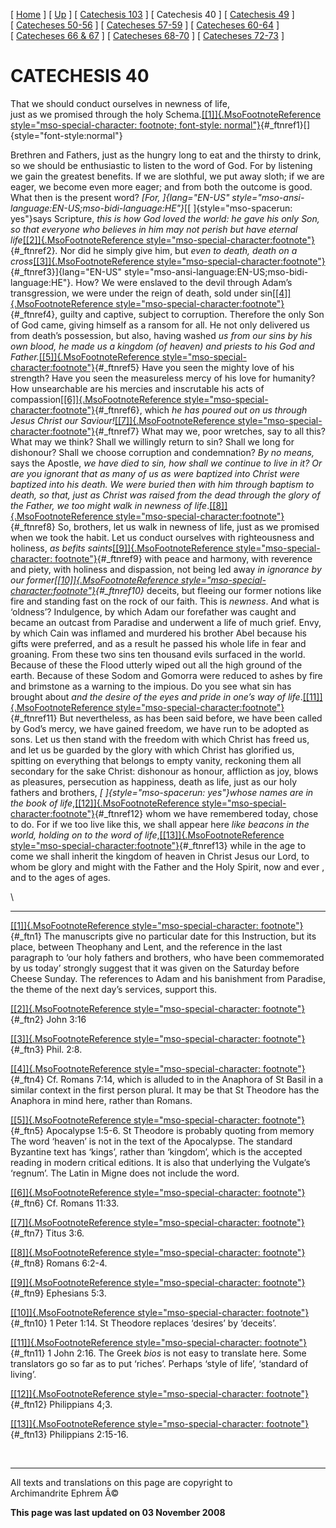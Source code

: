 \[ [Home](index.md) \] \[ [Up](lent.md) \]
\[ [Catechesis 103](catechesis_103.md) \] \[ Catechesis 40 \]
\[ [Catechesis 49](catechesis_49.md) \]
\[ [Catecheses 50-56](ths50-56.md) \]
\[ [Catecheses 57-59](ths57-59.md) \]
\[ [Catecheses 60-64](ths60-64.md) \]
\[ [Catecheses 66 & 67](ths66-67.md) \]
\[ [Catecheses 68-70](ths68-70.md) \]
\[ [Catecheses 72-73](ths72-73.md) \]

CATECHESIS 40
=============

That we should conduct ourselves in newness of life,\
just as we promised through the holy
Schema.[[\[1\]]{.MsoFootnoteReference
style="mso-special-character: footnote; font-style: normal"}](#_ftn1){#_ftnref1}[]{style="font-style:normal"}

Brethren and Fathers, just as the hungry long to eat and the thirsty to
drink, so we should be enthusiastic to listen to the word of God. For by
listening we gain the greatest benefits. If we are slothful, we put away
sloth; if we are eager, we become even more eager; and from both the
outcome is good. What then is the present word? *[For, ]{lang="EN-US"
style="mso-ansi-language:EN-US;mso-bidi-language:HE"}*[[ ]{style="mso-spacerun: yes"}says
Scripture, *this is how God loved the world: he gave his only Son, so
that everyone who believes in him may not perish but have eternal
life*[[\[2\]]{.MsoFootnoteReference
style="mso-special-character:footnote"}](#_ftn2){#_ftnref2}*.* Nor did
he simply give him, but *even to death, death on a
cross*[[\[3\]]{.MsoFootnoteReference
style="mso-special-character:footnote"}](#_ftn3){#_ftnref3}]{lang="EN-US"
style="mso-ansi-language:EN-US;mso-bidi-language:HE"}. How? We were
enslaved to the devil through Adam’s transgression, we were under the
reign of death, sold under sin[[\[4\]]{.MsoFootnoteReference
style="mso-special-character:footnote"}](#_ftn4){#_ftnref4}, guilty and
captive, subject to corruption. Therefore the only Son of God came,
giving himself as a ransom for all. He not only delivered us from
death’s possession, but also, having washed *us from our sins by his own
blood, he made us a kingdom (of heaven) and priests to his God and
Father.*[[\[5\]]{.MsoFootnoteReference
style="mso-special-character:footnote"}](#_ftn5){#_ftnref5} Have you
seen the mighty love of his strength? Have you seen the measureless
mercy of his love for humanity? How unsearchable are his mercies and
inscrutable his acts of compassion[[\[6\]]{.MsoFootnoteReference
style="mso-special-character:footnote"}](#_ftn6){#_ftnref6}, which *he
has poured out on us through Jesus Christ our
Saviour!*[[\[7\]]{.MsoFootnoteReference
style="mso-special-character:footnote"}](#_ftn7){#_ftnref7} What may we,
poor wretches, say to all this? What may we think? Shall we willingly
return to sin? Shall we long for dishonour? Shall we choose corruption
and condemnation? *By no means,* says the Apostle, *we have died to sin,
how shall we continue to live in it? Or are you ignorant that as many of
us as were baptized into Christ were baptized into his death. We were
buried then with him through baptism to death, so that, just as Christ
was raised from the dead through the glory of the Father, we too might
walk in newness of life*.[[\[8\]]{.MsoFootnoteReference
style="mso-special-character:footnote"}](#_ftn8){#_ftnref8} So,
brothers, let us walk in newness of life, just as we promised when we
took the habit. Let us conduct ourselves with righteousness and
holiness, *as befits saints*[[\[9\]]{.MsoFootnoteReference
style="mso-special-character:
footnote"}](#_ftn9){#_ftnref9} with peace and harmony, with reverence
and piety, with holiness and dispassion, not being led away *in
ignorance by our former[[\[10\]]{.MsoFootnoteReference
style="mso-special-character:footnote"}](#_ftn10){#_ftnref10}* deceits,
but fleeing our former notions like fire and standing fast on the rock
of our faith. This is *newness*. And what is ‘oldness’? Indulgence, by
which Adam our forefather was caught and became an outcast from Paradise
and underwent a life of much grief. Envy, by which Cain was inflamed and
murdered his brother Abel because his gifts were preferred, and as a
result he passed his whole life in fear and groaning. From these two
sins ten thousand evils surfaced in the world. Because of these the
Flood utterly wiped out all the high ground of the earth. Because of
these Sodom and Gomorra were reduced to ashes by fire and brimstone as a
warning to the impious. Do you see what sin has brought about *and the
desire of the eyes and pride in one’s way of
life*.[[\[11\]]{.MsoFootnoteReference
style="mso-special-character:footnote"}](#_ftn11){#_ftnref11} But
nevertheless, as has been said before, we have been called by God’s
mercy, we have gained freedom, we have run to be adopted as sons. Let us
then stand with the freedom with which Christ has freed us, and let us
be guarded by the glory with which Christ has glorified us, spitting on
everything that belongs to empty vanity, reckoning them all secondary
for the sake Christ: dishonour as honour, affliction as joy, blows as
pleasures, persecution as happiness, death as life, just as our holy
fathers and brothers, *[ ]{style="mso-spacerun:
yes"}whose names are in the book of
life*,[[\[12\]]{.MsoFootnoteReference
style="mso-special-character:footnote"}](#_ftn12){#_ftnref12} whom we
have remembered today, chose to do. For if we too live like this, we
shall appear here *like beacons in the world, holding on to the word of
life*,[[\[13\]]{.MsoFootnoteReference
style="mso-special-character:footnote"}](#_ftn13){#_ftnref13} while in
the age to come we shall inherit the kingdom of heaven in Christ Jesus
our Lord, to whom be glory and might with the Father and the Holy
Spirit, now and ever , and to the ages of ages.

<div style="mso-element:footnote-list">

\

------------------------------------------------------------------------

<div id="ftn1" style="mso-element:footnote">

[[\[1\]]{.MsoFootnoteReference style="mso-special-character:
footnote"}](#_ftnref1){#_ftn1} The manuscripts give no particular date
for this Instruction, but its place, between Theophany and Lent, and the
reference in the last paragraph to ‘our holy fathers and brothers, who
have been commemorated by us today’ strongly suggest that it was given
on the Saturday before Cheese Sunday. The references to Adam and his
banishment from Paradise, the theme of the next day’s services, support
this.

</div>

<div id="ftn2" style="mso-element:footnote">

[[\[2\]]{.MsoFootnoteReference style="mso-special-character:
footnote"}](#_ftnref2){#_ftn2} John 3:16

</div>

<div id="ftn3" style="mso-element:footnote">

[[\[3\]]{.MsoFootnoteReference style="mso-special-character:
footnote"}](#_ftnref3){#_ftn3} Phil. 2:8.

</div>

<div id="ftn4" style="mso-element:footnote">

[[\[4\]]{.MsoFootnoteReference style="mso-special-character:
footnote"}](#_ftnref4){#_ftn4} Cf. Romans 7:14, which is alluded to in
the Anaphora of St Basil in a similar context in the first person
plural. It may be that St Theodore has the Anaphora in mind here, rather
than Romans.

</div>

<div id="ftn5" style="mso-element:footnote">

[[\[5\]]{.MsoFootnoteReference style="mso-special-character:
footnote"}](#_ftnref5){#_ftn5} Apocalypse 1:5-6. St Theodore is probably
quoting from memory The word ‘heaven’ is not in the text of the
Apocalypse. The standard Byzantine text has ‘kings’, rather than
‘kingdom’, which is the accepted reading in modern critical editions. It
is also that underlying the Vulgate’s ‘regnum’. The Latin in Migne does
not include the word.

</div>

<div id="ftn6" style="mso-element:footnote">

[[\[6\]]{.MsoFootnoteReference style="mso-special-character:
footnote"}](#_ftnref6){#_ftn6} Cf. Romans 11:33.

</div>

<div id="ftn7" style="mso-element:footnote">

[[\[7\]]{.MsoFootnoteReference style="mso-special-character:
footnote"}](#_ftnref7){#_ftn7} Titus 3:6.

</div>

<div id="ftn8" style="mso-element:footnote">

[[\[8\]]{.MsoFootnoteReference style="mso-special-character:
footnote"}](#_ftnref8){#_ftn8} Romans 6:2-4.

</div>

<div id="ftn9" style="mso-element:footnote">

[[\[9\]]{.MsoFootnoteReference style="mso-special-character:
footnote"}](#_ftnref9){#_ftn9} Ephesians 5:3.

</div>

<div id="ftn10" style="mso-element:footnote">

[[\[10\]]{.MsoFootnoteReference style="mso-special-character:
footnote"}](#_ftnref10){#_ftn10} 1 Peter 1:14. St Theodore replaces
‘desires’ by ‘deceits’.

</div>

<div id="ftn11" style="mso-element:footnote">

[[\[11\]]{.MsoFootnoteReference style="mso-special-character:
footnote"}](#_ftnref11){#_ftn11} 1 John 2:16. The Greek *bios* is not
easy to translate here. Some translators go so far as to put ‘riches’.
Perhaps ‘style of life’, ‘standard of living’.

</div>

<div id="ftn12" style="mso-element:footnote">

[[\[12\]]{.MsoFootnoteReference style="mso-special-character:
footnote"}](#_ftnref12){#_ftn12} Philippians 4;3.

</div>

<div id="ftn13" style="mso-element:footnote">

[[\[13\]]{.MsoFootnoteReference style="mso-special-character:
footnote"}](#_ftnref13){#_ftn13} Philippians 2:15-16.

</div>

</div>

 

------------------------------------------------------------------------

All texts and translations on this page are copyright to\
Archimandrite Ephrem Â©

**This page was last updated on 03 November 2008**
